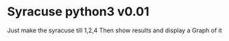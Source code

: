 # Syracuse python3 v0.01
Just make the syracuse till 1,2,4
Then show results and display a Graph of it

